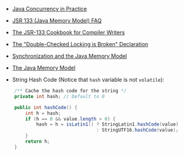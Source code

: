 * [Java Concurrency in Practice](https://jcip.net/)
* [JSR 133 (Java Memory Model) FAQ](http://www.cs.umd.edu/~pugh/java/memoryModel/jsr-133-faq.html)
* [The JSR-133 Cookbook for Compiler Writers](http://gee.cs.oswego.edu/dl/jmm/cookbook.html)
* [The "Double-Checked Locking is Broken" Declaration](http://www.cs.umd.edu/~pugh/java/memoryModel/DoubleCheckedLocking.html)
* [Synchronization and the Java Memory Model](http://gee.cs.oswego.edu/dl/cpj/jmm.html)
* [The Java Memory Model](http://www.cs.umd.edu/~pugh/java/memoryModel/)



* String Hash Code (Notice that ```hash``` variable is not ```volatile```):
```java
    /** Cache the hash code for the string */
    private int hash; // Default to 0
```

```java
    public int hashCode() {
        int h = hash;
        if (h == 0 && value.length > 0) {
            hash = h = isLatin1() ? StringLatin1.hashCode(value)
                                  : StringUTF16.hashCode(value);
        }
        return h;
    }
```